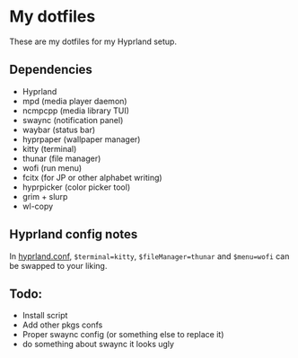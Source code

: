 # My dotfiles

These are my dotfiles for my Hyprland setup.

## Dependencies

- Hyprland
- mpd (media player daemon)
- ncmpcpp (media library TUI)
- swaync (notification panel)
- waybar (status bar)
- hyprpaper (wallpaper manager)
- kitty (terminal)
- thunar (file manager)
- wofi (run menu)
- fcitx (for JP or other alphabet writing)
- hyprpicker (color picker tool)
- grim + slurp
- wl-copy

## Hyprland config notes

In [hyprland.conf](./hypr/hyprland.conf), `$terminal=kitty`, `$fileManager=thunar` and `$menu=wofi` can be swapped to your liking.

## Todo:
- Install script
- Add other pkgs confs
- Proper swaync config (or something else to replace it)
- do something about swaync it looks ugly
